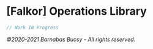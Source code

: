 # [Falkor] Operations Library

```javascript
// Work IN Progress
```

_©2020-2021 Barnabas Bucsy - All rights reserved._
